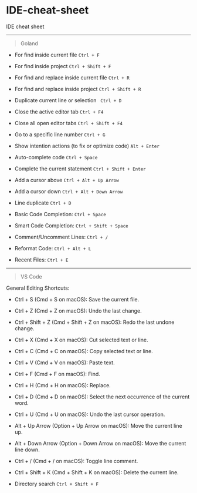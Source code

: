 # IDE-cheat-sheet
IDE cheat sheet

---

> Goland

- For find inside current file `Ctrl + F`

- For find inside project `Ctrl + Shift + F`

- For find and replace inside current file `Ctrl + R`

- For find and replace inside project `Ctrl + Shift + R`

- Duplicate current line or selection ` Ctrl + D`

- Close the active editor tab `Ctrl + F4`

- Close all open editor tabs `Ctrl + Shift + F4`

- Go to a specific line number `Ctrl + G`

- Show intention actions (to fix or optimize code) `Alt + Enter`

- Auto-complete code `Ctrl + Space`

- Complete the current statement `Ctrl + Shift + Enter`

- Add a cursor above `Ctrl + Alt + Up Arrow`

- Add a cursor down `Ctrl + Alt + Down Arrow`

- Line duplicate `Ctrl + D`

- Basic Code Completion: `Ctrl + Space`

- Smart Code Completion: `Ctrl + Shift + Space`

- Comment/Uncomment Lines: `Ctrl + /`

- Reformat Code: `Ctrl + Alt + L`

- Recent Files: `Ctrl + E`

---

> VS Code

General Editing Shortcuts:

- Ctrl + S (Cmd + S on macOS): Save the current file.
  
- Ctrl + Z (Cmd + Z on macOS): Undo the last change.

- Ctrl + Shift + Z (Cmd + Shift + Z on macOS): Redo the last undone change.

- Ctrl + X (Cmd + X on macOS): Cut selected text or line.
  
- Ctrl + C (Cmd + C on macOS): Copy selected text or line.
  
- Ctrl + V (Cmd + V on macOS): Paste text.
  
- Ctrl + F (Cmd + F on macOS): Find.
  
- Ctrl + H (Cmd + H on macOS): Replace.
  
- Ctrl + D (Cmd + D on macOS): Select the next occurrence of the current word.
  
- Ctrl + U (Cmd + U on macOS): Undo the last cursor operation.
  
- Alt + Up Arrow (Option + Up Arrow on macOS): Move the current line up.
  
- Alt + Down Arrow (Option + Down Arrow on macOS): Move the current line down.
  
- Ctrl + / (Cmd + / on macOS): Toggle line comment.
  
- Ctrl + Shift + K (Cmd + Shift + K on macOS): Delete the current line.

- Directory search `Ctrl + Shift + F`


